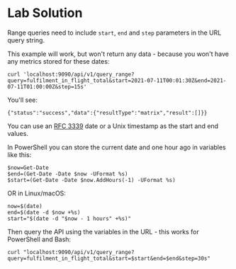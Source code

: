 # Lab Solution

Range queries need to include `start`, `end`  and `step` parameters in the URL query string.

This example will work, but won't return any data - because you won't have any metrics stored for these dates:

```
curl 'localhost:9090/api/v1/query_range?query=fulfilment_in_flight_total&start=2021-07-11T00:01:30Z&end=2021-07-11T01:00:00Z&step=15s'
```

You'll see:

```
{"status":"success","data":{"resultType":"matrix","result":[]}}
```

You can use an [RFC 3339](https://datatracker.ietf.org/doc/html/rfc3339) date or a Unix timestamp as the start and end values.

In PowerShell you can store the current date and one hour ago in variables like this:

```
$now=Get-Date
$end=(Get-Date -Date $now -UFormat %s)
$start=(Get-Date -Date $now.AddHours(-1) -UFormat %s)
```

OR in Linux/macOS:

```
now=$(date)
end=$(date -d $now +%s)
start="$(date -d "$now - 1 hours" +%s)"
```

Then query the API using the variables in the URL - this works for PowerShell and Bash:

```
curl "localhost:9090/api/v1/query_range?query=fulfilment_in_flight_total&start=$start&end=$end&step=30s"
```